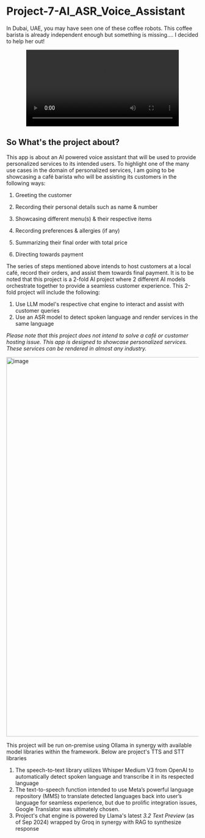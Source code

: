 # Project-7-AI_ASR_Voice_Assistant

In Dubai, UAE, you may have seen one of these coffee robots. This coffee barista is already independent enough but something is missing.... I decided to help her out!



<div align="center">
  <video src=https://github.com/user-attachments/assets/3374d9b5-77cc-4cac-9c4e-45ff0863dcfe width="400" />
</div>



## So What's the project about?
This app is about an AI powered voice assistant that will be used to provide personalized services to its intended users. To highlight one of the many use cases in the domain of personalized services, I am going to be showcasing a café barista who will be assisting its customers in the following ways:

1)	Greeting the customer
2)	Recording their personal details such as name & number
3)	Showcasing different menu(s) & their respective items


4)	Recording preferences & allergies (if any)
5)	Summarizing their final order with total price
6)	Directing towards payment

The series of steps mentioned above intends to host customers at a local café, record their orders, and assist them towards final payment. It is to be noted that this project is a 2-fold AI project where 2 different AI models orchestrate together to provide a seamless customer experience. This 2-fold project will include the following:

1)	Use LLM model's respective chat engine to interact and assist with customer queries
2)	Use an ASR model to detect spoken language and render services in the same language
   
*Please note that this project does not intend to solve a café or customer hosting issue. This app is designed to showcase personalized services. These services can be rendered in almost any industry.*


<img width="992" alt="image" src="https://github.com/user-attachments/assets/8dbe42a7-2ba5-4746-82e8-306b28eeb146">

This project will be run on-premise using Ollama in synergy with available model libraries within the framework. Below are project's TTS and STT libraries

1)	The speech-to-text library utilizes Whisper Medium V3 from OpenAI to automatically detect spoken language and transcribe it in its respected language
2)	The text-to-speech function intended to use Meta’s powerful language repository (MMS) to translate detected languages back into user’s language for seamless experience, but due to prolific integration issues, Google Translator was ultimately chosen.
3)	Project's chat engine is powered by Llama's latest *3.2 Text Preview* (as of Sep 2024) wrapped by Groq in synergy with RAG to synthesize response
   




